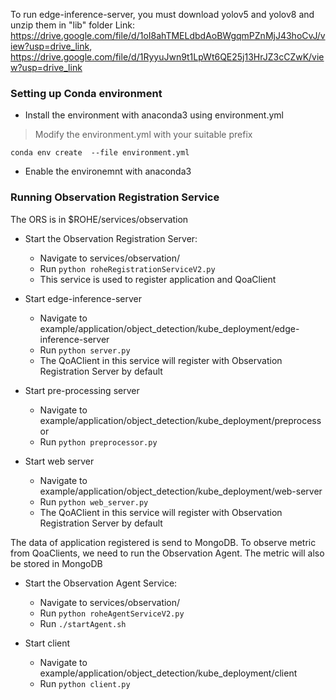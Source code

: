 To run edge-inference-server, you must download yolov5 and yolov8 and unzip them in "lib" folder
Link: https://drive.google.com/file/d/1oI8ahTMELdbdAoBWgqmPZnMjJ43hoCvJ/view?usp=drive_link, https://drive.google.com/file/d/1RyyuJwn9t1LpWt6QE25j13HrJZ3cCZwK/view?usp=drive_link

### Setting up Conda environment 

- Install the environment with anaconda3 using environment.yml
> Modify the environment.yml with your suitable prefix
```
conda env create  --file environment.yml
```
- Enable the environemnt with anaconda3

### Running Observation Registration Service

The ORS is in $ROHE/services/observation 

- Start the Observation Registration Server: 
    - Navigate to services/observation/
    - Run `python roheRegistrationServiceV2.py`
    - This service is used to register application and QoaClient


- Start edge-inference-server
    - Navigate to example/application/object_detection/kube_deployment/edge-inference-server
    - Run `python server.py`
    - The QoAClient in this service will register with Observation Registration Server by default

- Start pre-processing server
    - Navigate to example/application/object_detection/kube_deployment/preprocessor
    - Run `python preprocessor.py`

- Start web server
    - Navigate to example/application/object_detection/kube_deployment/web-server
    - Run `python web_server.py`
    - The QoAClient in this service will register with Observation Registration Server by default

The data of application registered is send to MongoDB.
To observe metric from QoaClients, we need to run the Observation Agent.
The metric will also be stored in MongoDB


- Start the Observation Agent Service: 
    - Navigate to services/observation/
    - Run `python roheAgentServiceV2.py`
    - Run `./startAgent.sh`


- Start client
    - Navigate to example/application/object_detection/kube_deployment/client
    - Run `python client.py`
